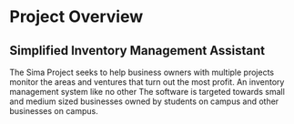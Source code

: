 # Project Overview
## Simplified Inventory Management Assistant
The Sima Project seeks to help business owners with multiple projects monitor the areas and ventures that turn out the most profit. An inventory management system like no other 
The software is targeted towards small and medium sized businesses owned by students on campus and other businesses on campus.